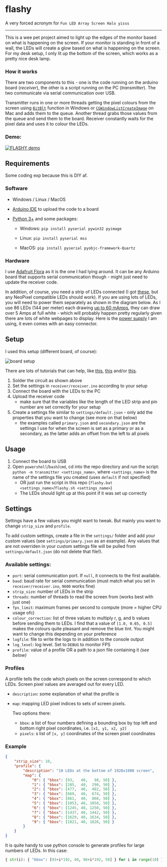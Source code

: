 # flashy
A very forced acronym for ```Fun LED Array Screen Halo yisss```

---

This is a wee pet project aimed to light up the edges of the monitor based on what is happening on the screen.
If your monitor is standing in front of a wall, the LEDs will create a glow based on what is happening on the screen.
For my desk setup, I only lit up the bottom of the screen, which works as a pretty nice desk lamp.

### How it works

There are two components to this - one is the code running on the arduino board (_receiver_), the other is a script running on the PC (_transmitter_).
The two communicate via serial communication over USB.

Transmitter runs in one or more threads getting the pixel colours from the screen using [`BitBlt`](https://docs.microsoft.com/en-us/windows/win32/api/wingdi/nf-wingdi-bitblt) function in Windows or [`CGWindowListCreateImage`](https://developer.apple.com/documentation/coregraphics/1454852-cgwindowlistcreateimage) on Mac and adds them to the queue.
Another thread grabs those values from the queue and send them to the board.
Receiver constantly waits for the pixel data and uses it to colour the LEDs.

### Demo:
[![FLASHY demo](https://img.youtube.com/vi/7eWzYS_Q-MI/0.jpg)](https://youtu.be/7eWzYS_Q-MI "FLASHY demo")

## Requirements

Some coding exp because this is DIY af.

### Software

- Windows / Linux / MacOS

- [Arduino IDE](https://www.arduino.cc/en/guide/windows) to upload the code to a board

- [Python 3+](https://www.python.org/downloads/) and some packages:

    - Windows: `pip install pyserial pywin32 pyimage`

    - Linux: `pip install pyserial mss`

    - MacOS: `pip install pyserial pyobjc-framework-Quartz`

### Hardware

I use [Adafruit Flora](https://www.adafruit.com/product/659) as it is the one I had lying around.
It can be any Arduino board that supports serial communication though - might just need to update the receiver code.

In addition, of course, you need a strip of LEDs connected (I got [these](https://www.amazon.co.uk/gp/product/B082K9F7GQ/), but any NeoPixel compatible LEDs should work).
If you are using lots of LEDs, you will need to power them separately as shown in the diagram below.
As I use 86 LEDs (144 per meter) each drawing [up to 60 mAmps](https://learn.adafruit.com/adafruit-neopixel-uberguide/powering-neopixels#estimating-power-requirements-2894486-11), they can draw over 5 Amps at full white - which will probably happen pretty regularly given there are lots of white webpages to display.
Here is the [power supply](https://www.amazon.co.uk/gp/product/B08PKLB8G3/) I am using, it even comes with an easy connector.

## Setup

I used this setup (different board, of course):

![board setup](https://www.eerkmans.nl/wp-content/uploads/2016/02/arduino_2.png)

There are lots of tutorials that can help, like
[this](https://learn.adafruit.com/getting-started-with-flora/blink-onboard-neopixel),
[this](https://learn.adafruit.com/adafruit-neopixel-uberguide/powering-neopixels)
and/or [this](https://www.eerkmans.nl/powering-lots-of-leds-from-arduino/).

1. Solder the circuit as shown above
2. Set the settings in `receiver/receiver.ino` according to your setup
3. Connect the board with the LEDs to the PC
4. Upload the receiver code
    - make sure that the variables like the length of the LED strip and pin number are set correctly for your setup
5. Create a settings file similar to `settings/default.json` - only add the properties that you want to change (see more on that below)
    - the examples called `primary.json` and `secondary.json` are the settings I use for when the screen is set as a primary or as a secondary, as the latter adds an offset from the left to all pixels

## Usage

1. Connect the board to USB
2. Open `powershell`/`bash`/`cmd`, cd into the repo directory and run the script: `python -m transmitter <settings_name>`, where `<settings_name>` is the name of the settings file you created (uses `default` if not specified)
    - OR just run the script in this repo (`flashy.bat <settings_name>`/`flashy.sh <settings_name>`)
    - The LEDs should light up at this point if it was set up correctly

## Settings

Settings have a few values you might want to tweak. But mainly you want to change `strip_size` and `profile`.

To add custom settings, create a file in the `settings/` folder and add your custom values (see `settings/primary.json` as an example).
Any values that are not overriden in your custom settings file will be pulled from `settings/default.json` (do not delete that file!).

### Available settings:

- `port`: serial communication port. If `null`, it connects to the first available.
- `baud`: baud rate for serial communication (must match what you set in `receiver/receiver.ino`, `9600` works fine)
- `strip_size`: number of LEDs in the strip
- `threads`: number of threads to read the screen from (works best with just one)
- `fps_limit`: maximum frames per second to compute (more = higher CPU usage ofc)
- `colour_correction`: list of three values to multiply r, g, and b values before sending them to LEDs. I find that a value of `[1.0, 0.65, 0.5]` makes the colours quite pleasant and remove the blue tint. You might want to change this depending on your preference
- `logfile`: file to write the logs to in addition to the console output
- `log_level`: log level. Set to `DEBUG` to monitor FPS
- `profile`: value of a profile OR a path to a json file containing it _(see below)_

### Profiles

A profile tells the code which pixels on the screen correspond to which LEDs. Screen pixel values are averaged out for every LED.

- `description`: some explanation of what the profile is
- `map`: mapping LED pixel indices to sets of screen pixels.

    Two options there:
    - `bbox`: a list of four numbers defining a bounding box by top left and bottom right pixel coordinates, i.e. `[x1, y1, x2, y2]`
    - `pixels`: s list of `[x, y]` coordinates of the screen pixel coordinates

### Example

```json
{
    "strip_size": 10,
    "profile": {
        "description": "10 LEDs at the bottom of 1920x1080 screen",
        "map": {
            "0": { "bbox": [93,   40,   98, 50] },
            "1": { "bbox": [285,  40,  290, 50] },
            "2": { "bbox": [477,  40,  482, 50] },
            "3": { "bbox": [669,  40,  674, 50] },
            "4": { "bbox": [861,  40,  866, 50] },
            "5": { "bbox": [1053, 40, 1058, 50] },
            "6": { "bbox": [1245, 40, 1250, 50] },
            "7": { "bbox": [1437, 40, 1442, 50] },
            "8": { "bbox": [1629, 40, 1634, 50] },
            "9": { "bbox": [1821, 40, 1826, 50] }
        }
    }
}
```

It is quite handy to use python console to generate profiles for large numbers of LEDs. In this case:
```python
{ str(i): { "bbox": [93+i*192, 40, 98+i*192, 50] } for i in range(10) }
```
